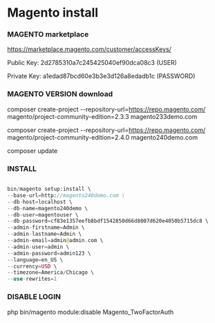 # Magento install

### MAGENTO marketplace

https://marketplace.magento.com/customer/accessKeys/

Public Key: 2d2785310a7c245425040ef90dca08c3 (USER)

Private Key: a1edad87bcd60e3b3e3d126a8edadb1c (PASSWORD)

### MAGENTO VERSION download

composer create-project --repository-url=https://repo.magento.com/ magento/project-community-edition=2.3.3 magento233demo.com

composer create-project --repository-url=https://repo.magento.com/ magento/project-community-edition=2.4.0 magento240demo.com

composer update

### INSTALL

```php

bin/magento setup:install \
--base-url=http://magento240demo.com \
--db-host=localhost \
--db-name=magento240demo \
--db-user=magentouser \
--db-password=cf83e1357eefb8bdf1542850d66d8007d620e4050b5715dc8 \
--admin-firstname=Admin \
--admin-lastname=Admin \
--admin-email=admin@admin.com \
--admin-user=admin \
--admin-password=admin123 \
--language=en_US \
--currency=USD \
--timezone=America/Chicago \
--use-rewrites=1

```

### DISABLE LOGIN

php bin/magento module:disable Magento_TwoFactorAuth